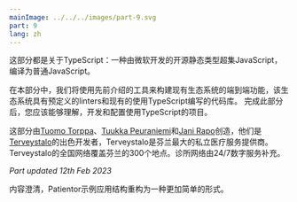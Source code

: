 ```yaml
---
mainImage: ../../../images/part-9.svg
part: 9
lang: zh
---
```


<div class="intro">

<!-- This part is all about TypeScript: an open-source typed superset of JavaScript developed by Microsoft that compiles to plain JavaScript.-->
这部分都是关于TypeScript：一种由微软开发的开源静态类型超集JavaScript，编译为普通JavaScript。

<!-- In this part, we will be using the tools previously introduced to build end-to-end features to an existing ecosystem with linters predefined and an existing codebase writing TypeScript. After doing this part, you should be able to understand, develop and configure projects using TypeScript.-->
在本部分中，我们将使用先前介绍的工具来构建现有生态系统的端到端功能，该生态系统具有预定义的linters和现有的使用TypeScript编写的代码库。 完成此部分后，您应该能够理解，开发和配置使用TypeScript的项目。

<!-- This part is created by [Tuomo Torppa](https://www.linkedin.com/in/tuomotorppa), [Tuukka Peuraniemi](https://www.linkedin.com/in/tuukkapeuraniemi/) and [Jani Rapo](https://www.linkedin.com/in/jani-rapo-5520817b/), the awesome developers of [Terveystalo](https://www.terveystalo.com/fi/Yritystietoa/Terveystalo-tyontantajana/Digital-Health/), the largest private healthcare service provider in Finland. Terveystalo’s nationwide network covers 300 locations across Finland. The clinic network is supplemented by 24/7 digital services.-->
这部分由[Tuomo Torppa](https://www.linkedin.com/in/tuomotorppa)、[Tuukka Peuraniemi](https://www.linkedin.com/in/tuukkapeuraniemi/)和[Jani Rapo](https://www.linkedin.com/in/jani-rapo-5520817b/)创造，他们是[Terveystalo](https://www.terveystalo.com/fi/Yritystietoa/Terveystalo-tyontantajana/Digital-Health/)的出色开发者，Terveystalo是芬兰最大的私立医疗服务提供商。Terveystalo的全国网络覆盖芬兰的300个地点。诊所网络由24/7数字服务补充。

<i>Part updated 12th Feb 2023</i>
<!-- - <i>Content clarified, Patientor example app structure refactored to a much simpler form</i>-->
内容澄清，Patientor示例应用结构重构为一种更加简单的形式。

</div>

